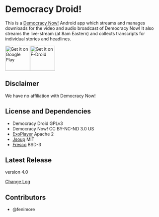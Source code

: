 Democracy Droid!
================

This is a [Democracy Now!](http://democracynow.org) Android app which
streams and manages downloads for the video and audio broadcast of Democracy Now!
It also streams the live-stream (at 8am Eastern) and collects transcripts for individual stories and headlines.

[<img src="https://play.google.com/intl/en_us/badges/images/generic/en_badge_web_generic.png"
      alt="Get it on Google Play"
      height="80">](https://play.google.com/store/apps/details?id=com.workingagenda.democracydroid)[<img src="https://f-droid.org/badge/get-it-on.png"
      alt="Get it on F-Droid"
      height="80">](https://f-droid.org/app/com.workingagenda.democracydroid)


## Disclaimer

We have no affiliation with Democracy Now!

## License and Dependencies

- Democracy Droid GPLv3
- Democracy Now! CC BY-NC-ND 3.0 US
- [ExoPlayer](https://github.com/google/ExoPlayer) Apache 2
- [Jsoup](https://jsoup.org/) MIT
- [Fresco](https://github.com/facebook/fresco) BSD-3

## Latest Release

version 4.0

[Change Log](CHANGELOG.md)

## Contributors

- @fenimore